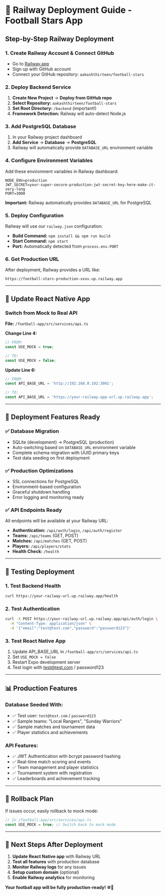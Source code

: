 # 🚀 Railway Deployment Guide - Football Stars App

## Step-by-Step Railway Deployment

### 1. **Create Railway Account & Connect GitHub**
- Go to [Railway.app](https://railway.app)
- Sign up with GitHub account
- Connect your GitHub repository: `aakashthirteen/football-stars`

### 2. **Deploy Backend Service**
1. **Create New Project** → **Deploy from GitHub repo**
2. **Select Repository:** `aakashthirteen/football-stars`
3. **Set Root Directory:** `/backend` (important!)
4. **Framework Detection:** Railway will auto-detect Node.js

### 3. **Add PostgreSQL Database**
1. In your Railway project dashboard
2. **Add Service** → **Database** → **PostgreSQL**
3. Railway will automatically provide `DATABASE_URL` environment variable

### 4. **Configure Environment Variables**
Add these environment variables in Railway dashboard:
```
NODE_ENV=production
JWT_SECRET=your-super-secure-production-jwt-secret-key-here-make-it-very-long
PORT=3000
```

**Important:** Railway automatically provides `DATABASE_URL` for PostgreSQL

### 5. **Deploy Configuration**
Railway will use our `railway.json` configuration:
- **Build Command:** `npm install && npm run build`
- **Start Command:** `npm start`
- **Port:** Automatically detected from `process.env.PORT`

### 6. **Get Production URL**
After deployment, Railway provides a URL like:
```
https://football-stars-production-xxxx.up.railway.app
```

---

## 📱 Update React Native App

### **Switch from Mock to Real API**

**File:** `/football-app/src/services/api.ts`

**Change Line 4:**
```typescript
// FROM:
const USE_MOCK = true;

// TO:
const USE_MOCK = false;
```

**Update Line 6:**
```typescript
// FROM:
const API_BASE_URL = 'http://192.168.0.102:3001';

// TO:  
const API_BASE_URL = 'https://your-railway-app-url.up.railway.app';
```

---

## 🔧 Deployment Features Ready

### **✅ Database Migration**
- SQLite (development) → PostgreSQL (production)
- Auto-switching based on `DATABASE_URL` environment variable
- Complete schema migration with UUID primary keys
- Test data seeding on first deployment

### **✅ Production Optimizations**
- SSL connections for PostgreSQL
- Environment-based configuration
- Graceful shutdown handling
- Error logging and monitoring ready

### **✅ API Endpoints Ready**
All endpoints will be available at your Railway URL:
- **Authentication:** `/api/auth/login`, `/api/auth/register`
- **Teams:** `/api/teams` (GET, POST)
- **Matches:** `/api/matches` (GET, POST)
- **Players:** `/api/players/stats`
- **Health Check:** `/health`

---

## 🧪 Testing Deployment

### **1. Test Backend Health**
```bash
curl https://your-railway-url.up.railway.app/health
```

### **2. Test Authentication**
```bash
curl -X POST https://your-railway-url.up.railway.app/api/auth/login \
  -H "Content-Type: application/json" \
  -d '{"email":"test@test.com","password":"password123"}'
```

### **3. Test React Native App**
1. Update API_BASE_URL in `/football-app/src/services/api.ts`
2. Set `USE_MOCK = false`
3. Restart Expo development server
4. Test login with test@test.com / password123

---

## 📊 Production Features

### **Database Seeded With:**
- ✅ Test user: `test@test.com` / `password123`
- ✅ Sample teams: "Local Rangers", "Sunday Warriors"
- ✅ Sample matches and tournament data
- ✅ Player statistics and achievements

### **API Features:**
- ✅ JWT Authentication with bcrypt password hashing
- ✅ Real-time match scoring and events
- ✅ Team management and player statistics
- ✅ Tournament system with registration
- ✅ Leaderboards and achievement tracking

---

## 🔄 Rollback Plan

If issues occur, easily rollback to mock mode:
```typescript
// In /football-app/src/services/api.ts
const USE_MOCK = true; // Switch back to mock mode
```

---

## 🚀 Next Steps After Deployment

1. **Update React Native app** with Railway URL
2. **Test all features** with production database
3. **Monitor Railway logs** for any issues
4. **Setup custom domain** (optional)
5. **Enable Railway analytics** for monitoring

**Your football app will be fully production-ready!** ⚽🚀